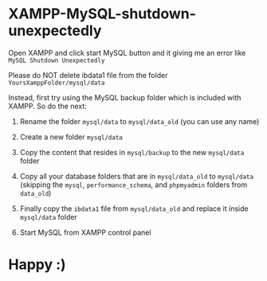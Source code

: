 # XAMPP-MySQL-shutdown-unexpectedly

Open XAMPP and click start MySQL button and it giving me an error like `MySQL Shutdown Unexpectedly`

Please do NOT delete ibdata1 file from the folder ` YoursXamppFolder/mysql/data `

Instead, first try using the MySQL backup folder which is included with XAMPP. So do the next:
  
1. Rename the folder `mysql/data` to `mysql/data_old` (you can use any name)

2. Create a new folder `mysql/data`

3. Copy the content that resides in `mysql/backup` to the new `mysql/data` folder

4. Copy all your database folders that are in `mysql/data_old` to `mysql/data` 
(skipping the `mysql`, `performance_schema`, and `phpmyadmin` folders from `data_old`)

5. Finally copy the `ibdata1` file from `mysql/data_old` and replace it inside `mysql/data` folder

6. Start MySQL from XAMPP control panel
    
    
 # Happy :)  
